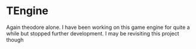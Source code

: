 # TEngine
Again theodore alone. I have been working on this game engine for quite a while but stopped further development. I may be revisiting this project though
